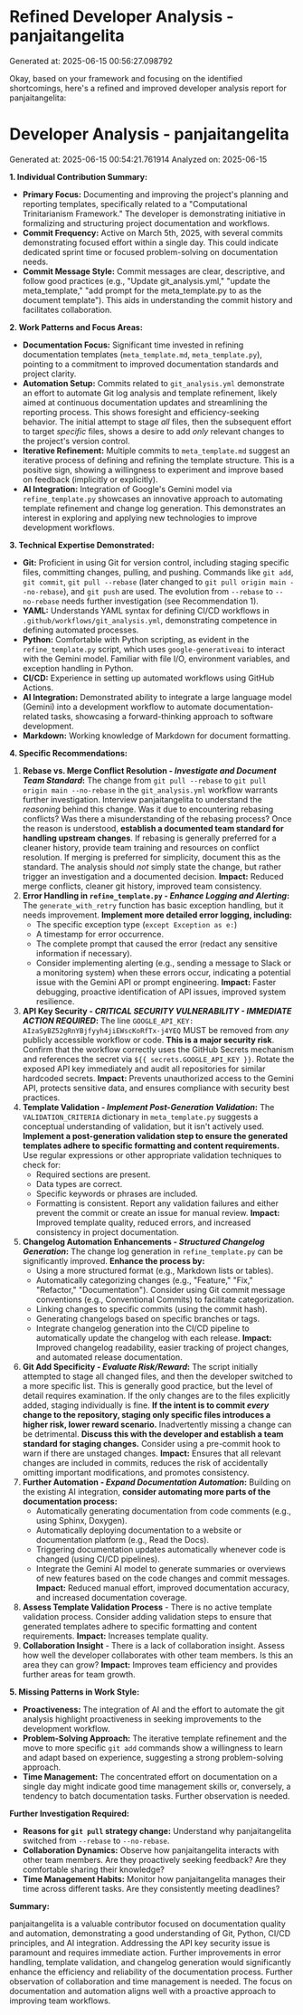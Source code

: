 # Refined Developer Analysis - panjaitangelita
Generated at: 2025-06-15 00:56:27.098792

Okay, based on your framework and focusing on the identified shortcomings, here's a refined and improved developer analysis report for panjaitangelita:

# Developer Analysis - panjaitangelita
Generated at: 2025-06-15 00:54:21.761914
Analyzed on: 2025-06-15

**1. Individual Contribution Summary:**

*   **Primary Focus:** Documenting and improving the project's planning and reporting templates, specifically related to a "Computational Trinitarianism Framework."  The developer is demonstrating initiative in formalizing and structuring project documentation and workflows.
*   **Commit Frequency:** Active on March 5th, 2025, with several commits demonstrating focused effort within a single day. This could indicate dedicated sprint time or focused problem-solving on documentation needs.
*   **Commit Message Style:**  Commit messages are clear, descriptive, and follow good practices (e.g., "Update git_analysis.yml," "update the meta_template," "add prompt for the meta_template.py to as the document template"). This aids in understanding the commit history and facilitates collaboration.

**2. Work Patterns and Focus Areas:**

*   **Documentation Focus:**  Significant time invested in refining documentation templates (`meta_template.md`, `meta_template.py`), pointing to a commitment to improved documentation standards and project clarity.
*   **Automation Setup:**  Commits related to `git_analysis.yml` demonstrate an effort to automate Git log analysis and template refinement, likely aimed at continuous documentation updates and streamlining the reporting process. This shows foresight and efficiency-seeking behavior.  The initial attempt to stage *all* files, then the subsequent effort to target *specific* files, shows a desire to add *only* relevant changes to the project's version control.
*   **Iterative Refinement:** Multiple commits to `meta_template.md` suggest an iterative process of defining and refining the template structure. This is a positive sign, showing a willingness to experiment and improve based on feedback (implicitly or explicitly).
*   **AI Integration:**  Integration of Google's Gemini model via `refine_template.py` showcases an innovative approach to automating template refinement and change log generation. This demonstrates an interest in exploring and applying new technologies to improve development workflows.

**3. Technical Expertise Demonstrated:**

*   **Git:**  Proficient in using Git for version control, including staging specific files, committing changes, pulling, and pushing.  Commands like `git add`, `git commit`, `git pull --rebase` (later changed to `git pull origin main --no-rebase`), and `git push` are used. The evolution from `--rebase` to `--no-rebase` needs further investigation (see Recommendation 1).
*   **YAML:**  Understands YAML syntax for defining CI/CD workflows in `.github/workflows/git_analysis.yml`, demonstrating competence in defining automated processes.
*   **Python:**  Comfortable with Python scripting, as evident in the `refine_template.py` script, which uses `google-generativeai` to interact with the Gemini model. Familiar with file I/O, environment variables, and exception handling in Python.
*   **CI/CD:**  Experience in setting up automated workflows using GitHub Actions.
*   **AI Integration:**  Demonstrated ability to integrate a large language model (Gemini) into a development workflow to automate documentation-related tasks, showcasing a forward-thinking approach to software development.
*   **Markdown:**  Working knowledge of Markdown for document formatting.

**4. Specific Recommendations:**

1.  **Rebase vs. Merge Conflict Resolution - *Investigate and Document Team Standard*:** The change from `git pull --rebase` to `git pull origin main --no-rebase` in the `git_analysis.yml` workflow warrants further investigation. Interview panjaitangelita to understand the *reasoning* behind this change.  Was it due to encountering rebasing conflicts? Was there a misunderstanding of the rebasing process?  Once the reason is understood, **establish a documented team standard for handling upstream changes**.  If rebasing is generally preferred for a cleaner history, provide team training and resources on conflict resolution.  If merging is preferred for simplicity, document this as the standard.  The analysis should *not* simply state the change, but rather trigger an investigation and a documented decision. **Impact:** Reduced merge conflicts, cleaner git history, improved team consistency.
2.  **Error Handling in `refine_template.py` - *Enhance Logging and Alerting*:** The `generate_with_retry` function has basic exception handling, but it needs improvement. **Implement more detailed error logging, including:**
    *   The specific exception type (`except Exception as e:`)
    *   A timestamp for error occurrence.
    *   The complete prompt that caused the error (redact any sensitive information if necessary).
    *   Consider implementing alerting (e.g., sending a message to Slack or a monitoring system) when these errors occur, indicating a potential issue with the Gemini API or prompt engineering. **Impact:** Faster debugging, proactive identification of API issues, improved system resilience.
3.  **API Key Security - *CRITICAL SECURITY VULNERABILITY - IMMEDIATE ACTION REQUIRED*:** The line `GOOGLE_API_KEY: AIzaSyBZ52gRnYBjfyyh4jiEWscKoRfTx-j4YEQ` MUST be removed from *any* publicly accessible workflow or code. **This is a major security risk**.  Confirm that the workflow correctly uses the GitHub Secrets mechanism and references the secret via `${{ secrets.GOOGLE_API_KEY }}`.  Rotate the exposed API key immediately and audit all repositories for similar hardcoded secrets. **Impact:** Prevents unauthorized access to the Gemini API, protects sensitive data, and ensures compliance with security best practices.
4.  **Template Validation - *Implement Post-Generation Validation*:** The `VALIDATION_CRITERIA` dictionary in `meta_template.py` suggests a conceptual understanding of validation, but it isn't actively used. **Implement a post-generation validation step to ensure the generated templates adhere to specific formatting and content requirements.** Use regular expressions or other appropriate validation techniques to check for:
    *   Required sections are present.
    *   Data types are correct.
    *   Specific keywords or phrases are included.
    *   Formatting is consistent.
    Report any validation failures and either prevent the commit or create an issue for manual review.  **Impact:** Improved template quality, reduced errors, and increased consistency in project documentation.
5.  **Changelog Automation Enhancements - *Structured Changelog Generation*:** The change log generation in `refine_template.py` can be significantly improved. **Enhance the process by:**
    *   Using a more structured format (e.g., Markdown lists or tables).
    *   Automatically categorizing changes (e.g., "Feature," "Fix," "Refactor," "Documentation"). Consider using Git commit message conventions (e.g., Conventional Commits) to facilitate categorization.
    *   Linking changes to specific commits (using the commit hash).
    *   Generating changelogs based on specific branches or tags.
    *   Integrate changelog generation into the CI/CD pipeline to automatically update the changelog with each release. **Impact:** Improved changelog readability, easier tracking of project changes, and automated release documentation.
6.  **Git Add Specificity - *Evaluate Risk/Reward*:** The script initially attempted to stage all changed files, and then the developer switched to a more specific list. This is generally good practice, but the level of detail requires examination. If the only changes are to the files explicitly added, staging individually is fine. **If the intent is to commit *every* change to the repository, staging only specific files introduces a higher risk, lower reward scenario.** Inadvertently missing a change can be detrimental. **Discuss this with the developer and establish a team standard for staging changes.** Consider using a pre-commit hook to warn if there are unstaged changes. **Impact:** Ensures that all relevant changes are included in commits, reduces the risk of accidentally omitting important modifications, and promotes consistency.
7.  **Further Automation - *Expand Documentation Automation*:** Building on the existing AI integration, **consider automating more parts of the documentation process:**
    *   Automatically generating documentation from code comments (e.g., using Sphinx, Doxygen).
    *   Automatically deploying documentation to a website or documentation platform (e.g., Read the Docs).
    *   Triggering documentation updates automatically whenever code is changed (using CI/CD pipelines).
    *   Integrate the Gemini AI model to generate summaries or overviews of new features based on the code changes and commit messages.  **Impact:** Reduced manual effort, improved documentation accuracy, and increased documentation coverage.
8.  **Assess Template Validation Process** - There is no active template validation process. Consider adding validation steps to ensure that generated templates adhere to specific formatting and content requirements. **Impact:** Increases template quality.
9.  **Collaboration Insight** - There is a lack of collaboration insight. Assess how well the developer collaborates with other team members. Is this an area they can grow? **Impact:** Improves team efficiency and provides further areas for team growth.

**5. Missing Patterns in Work Style:**

*   **Proactiveness:**  The integration of AI and the effort to automate the git analysis highlight proactiveness in seeking improvements to the development workflow.
*   **Problem-Solving Approach:** The iterative template refinement and the move to more specific `git add` commands show a willingness to learn and adapt based on experience, suggesting a strong problem-solving approach.
*   **Time Management:** The concentrated effort on documentation on a single day might indicate good time management skills or, conversely, a tendency to batch documentation tasks. Further observation is needed.

**Further Investigation Required:**

*   **Reasons for `git pull` strategy change:** Understand why panjaitangelita switched from `--rebase` to `--no-rebase`.
*   **Collaboration Dynamics:** Observe how panjaitangelita interacts with other team members. Are they proactively seeking feedback? Are they comfortable sharing their knowledge?
*   **Time Management Habits:** Monitor how panjaitangelita manages their time across different tasks. Are they consistently meeting deadlines?

**Summary:**

panjaitangelita is a valuable contributor focused on documentation quality and automation, demonstrating a good understanding of Git, Python, CI/CD principles, and AI integration. Addressing the API key security issue is paramount and requires immediate action. Further improvements in error handling, template validation, and changelog generation would significantly enhance the efficiency and reliability of the documentation process. Further observation of collaboration and time management is needed. The focus on documentation and automation aligns well with a proactive approach to improving team workflows.

